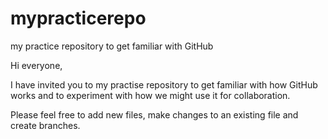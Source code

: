 # mypracticerepo
my practice repository to get familiar with GitHub

Hi everyone,

I have invited you to my practise repository to get familiar with how GitHub works and to experiment with how we might use it for collaboration.

Please feel free to add new files, make changes to an existing file and create branches.

